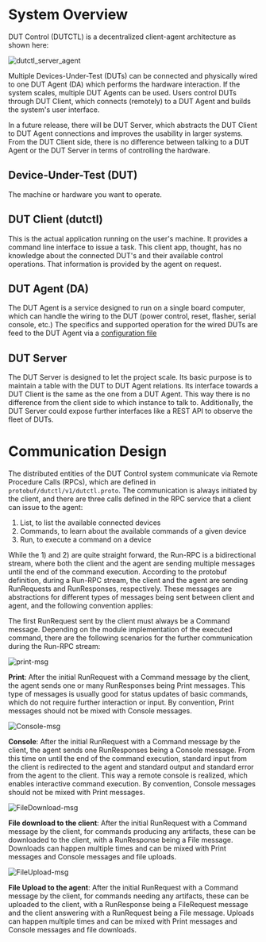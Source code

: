 # System Overview

DUT Control (DUTCTL) is a decentralized client-agent architecture as shown here:

![dutctl_server_agent](https://github.com/BlindspotSoftware/dutctl/assets/14163031/c16b0bde-4fb1-4a4e-8faf-ff63e24d8ac8)

Multiple Devices-Under-Test (DUTs) can be connected and physically wired to one DUT Agent (DA) which performs the
hardware interaction. If the system scales, multiple DUT Agents can be used. Users control DUTs through DUT Client,
which connects (remotely) to a DUT Agent and builds the system's user interface. 

In a future release, there will be DUT Server, which abstracts the DUT Client to DUT Agent connections and improves the
usability in larger systems. From the DUT Client side, there is no difference between talking to a DUT Agent or the DUT
Server in terms of controlling the hardware.

## Device-Under-Test (DUT)
The machine or hardware you want to operate.

## DUT Client (dutctl)
This is the actual application running on the user's machine. It provides a command line interface to issue a task.
This client app, thought, has no knowledge about the connected DUT's and their available control operations. That
information is provided by the agent on request. 

## DUT Agent (DA)
The DUT Agent is a service designed to run on a single board computer, which can handle the wiring to the DUT (power
control, reset, flasher, serial console, etc.) The specifics and supported operation for the wired DUTs are feed to the
DUT Agent via a [configuration file](./dutagent-config.md)

## DUT Server
The DUT Server is designed to let the project scale. Its basic purpose is to maintain a table with the DUT to DUT Agent
relations. Its interface towards a DUT Client is the same as the one from a DUT Agent. This way there is no difference
from the client side to which instance to talk to. Additionally, the DUT Server could expose further interfaces like a
REST API to observe the fleet of DUTs. 

# Communication Design

The distributed entities of the DUT Control system communicate via Remote Procedure Calls (RPCs), which are defined in
`protobuf/dutctl/v1/dutctl.proto`. The communication is always initiated by the client, and there are three calls 
defined in the RPC service that a client can issue to the agent: 
1) List, to list the available connected devices 
2) Commands, to learn about the available commands of a given device
3) Run, to execute a command on a device

While the 1) and 2) are quite straight forward, the Run-RPC is a bidirectional stream, where both the client and the
agent are sending multiple messages until the end of the command execution. According to the protobuf definition, during
a Run-RPC stream, the client and the agent are sending RunRequests and RunResponses, respectively. These messages are
abstractions for different types of messages being sent between client and agent, and the following convention applies:

The first RunRequest sent by the client must always be a Command message. Depending on the module implementation of the
executed command, there are the following scenarios for the further communication during the Run-RPC stream: 

![print-msg](https://github.com/user-attachments/assets/e2f0b21e-3048-44d4-81e1-aab58017c38d)

**Print**: After the initial RunRequest with a Command message by the client, the agent sends one or many RunResponses
being Print messages. This type of messages is usually good for status updates of basic commands, which do not require
further interaction or input. By convention, Print messages should not be mixed with Console messages.

![Console-msg](https://github.com/user-attachments/assets/e1a946bf-3482-41c1-9a01-5df5d5318fc7)

**Console**: After the initial RunRequest with a Command message by the client, the agent sends one RunResponses being
a Console message. From this time on until the end of the command execution, standard input from the client is
redirected to the agent and standard output and standard error from the agent to the client. This way a remote console
is realized, which enables interactive command execution. By convention, Console messages should not be mixed with Print
messages.

![FileDownload-msg](https://github.com/user-attachments/assets/2e6d75e6-02b0-43e1-875f-3e7634b6b147)

**File download to the client**: After the initial RunRequest with a Command message by the client, for commands
producing any artifacts, these can be downloaded to the client, with a RunResponse being a File message. Downloads can
happen multiple times and can be mixed with Print messages and Console messages and file uploads.

![FileUpload-msg](https://github.com/user-attachments/assets/1a12204b-58b1-4b05-88ec-c8a3ba3f2b6a)

**File Upload to the agent**: After the initial RunRequest with a Command message by the client, for commands needing
any artifacts, these can be uploaded to the client, with a RunResponse being a FileRequest message and the client
answering with a RunRequest being a File message. Uploads can happen multiple times and can be mixed with Print
messages and Console messages and file downloads.

